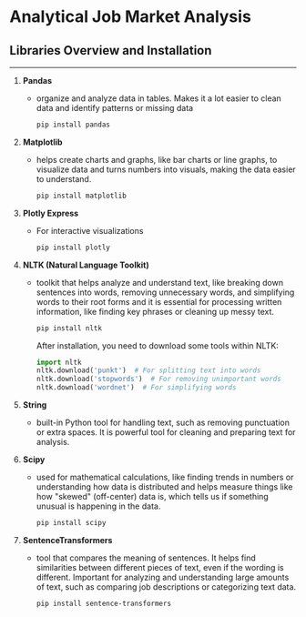 # Analytical Job Market Analysis

## Libraries Overview and Installation
---

1. **Pandas**
   - organize and analyze data in tables. Makes it a lot easier to clean data and identify patterns or missing data
     ```bash
     pip install pandas
     ```
3. **Matplotlib**  
   - helps create charts and graphs, like bar charts or line graphs, to visualize data and turns numbers into visuals, making the data easier to understand.   
     ```bash
     pip install matplotlib
     ```
4. **Plotly Express**
   - For interactive visualizations
     ```bash
     pip install plotly
     ```
5. **NLTK (Natural Language Toolkit)**  
   - toolkit that helps analyze and understand text, like breaking down sentences into words, removing unnecessary words, and simplifying words to their root forms and it is essential for processing written information, like finding key phrases or cleaning up messy text.  
     ```bash
     pip install nltk
     ```
     After installation, you need to download some tools within NLTK:
     ```python
     import nltk
     nltk.download('punkt')  # For splitting text into words
     nltk.download('stopwords')  # For removing unimportant words
     nltk.download('wordnet')  # For simplifying words
     ```
6. **String**  
   - built-in Python tool for handling text, such as removing punctuation or extra spaces. It is powerful tool for cleaning and preparing text for analysis.  

7. **Scipy**  
   - used for mathematical calculations, like finding trends in numbers or understanding how data is distributed and helps measure things like how "skewed" (off-center) data is, which tells us if something unusual is happening in the data.    
     ```bash
     pip install scipy
     ```
8. **SentenceTransformers**  
   - tool that compares the meaning of sentences. It helps find similarities between different pieces of text, even if the wording is different. Important for analyzing and understanding large amounts of text, such as comparing job descriptions or categorizing text data.  
     ```bash
     pip install sentence-transformers
     ```
